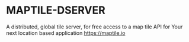 # MAPTILE-DSERVER
A distributed, global tile server, for free access to a map tile API for Your next location based application https://maptile.io

